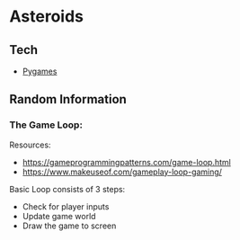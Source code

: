 # Asteroids

## Tech

-   [Pygames](https://www.pygame.org/news)

## Random Information

### The Game Loop:

Resources:

-   https://gameprogrammingpatterns.com/game-loop.html
-   https://www.makeuseof.com/gameplay-loop-gaming/

Basic Loop consists of 3 steps:

-   Check for player inputs
-   Update game world
-   Draw the game to screen

